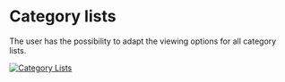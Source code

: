 # Category lists

The user has the possibility to adapt the viewing options for all category lists.

[![Category Lists](../../../assets/images/en/system-administration/administration/user-settings/2-us.png)](../../../assets/images/en/system-administration/administration/user-settings/2-us.png)
